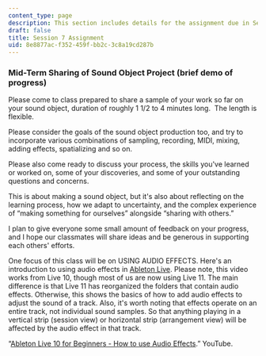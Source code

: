 ```yaml
---
content_type: page
description: This section includes details for the assignment due in Session 7.
draft: false
title: Session 7 Assignment
uid: 8e8877ac-f352-459f-bb2c-3c8a19cd287b
---
```

### Mid-Term Sharing of Sound Object Project (brief demo of progress)

Please come to class prepared to share a sample of your work so far on your sound object, duration of roughly 1 1/2 to 4 minutes long.  The length is flexible.  

Please consider the goals of the sound object production too, and try to incorporate various combinations of sampling, recording, MIDI, mixing, adding effects, spatializing and so on.  

Please also come ready to discuss your process, the skills you've learned or worked on, some of your discoveries, and some of your outstanding questions and concerns.

This is about making a sound object, but it's also about reflecting on the learning process, how we adapt to uncertainty, and the complex experience of “making something for ourselves” alongside “sharing with others.”  

I plan to give everyone some small amount of feedback on your progress, and I hope our classmates will share ideas and be generous in supporting each others' efforts.  

One focus of this class will be on USING AUDIO EFFECTS. Here's an introduction to using audio effects in [Ableton Live](https://www.ableton.com/en/live/). Please note, this video works from Live 10, though most of us are now using Live 11. The main difference is that Live 11 has reorganized the folders that contain audio effects. Otherwise, this shows the basics of how to add audio effects to adjust the sound of a track. Also, it's worth noting that effects operate on an entire track, not individual sound samples. So that anything playing in a vertical strip (session view) or horizontal strip (arrangement view) will be affected by the audio effect in that track.

“[Ableton Live 10 for Beginners - How to use Audio Effects](https://www.youtube.com/watch?v=MIg_GErSceM).” YouTube.
